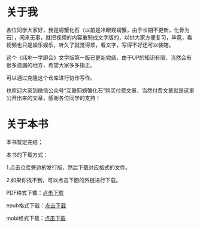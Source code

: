 # 关于我

各位同学大家好，我是螃蟹化石（以前是冷眼观螃蟹，由于长期不更新，化骨为石），闲来无事，就把视频的内容重制成文字版的，以供大家方便复习，毕竟，看视频也只是娱乐娱乐，听久了就觉得烦，看文字，写得不好还可以装瞎。

这个《纬地一学即会》文字版第一版已更新完结，由于UP的知识有限，当然会有很多遗漏的地方，希望大家多多指正。

可以通过克隆这个仓库进行协作写作。

也欢迎大家到微信公众号“互联网螃蟹化石”购买付费文章，当然付费文章就是这里公开出来的文章，感谢各位同学的支持！

# 关于本书

本书暂定完结；

本书的下载方式：

1.点击仓库旁边的发行版，然后下载对应格式的文件。

2.如果你找不到，可以点击下面的外链进行下载。

PDF格式下载：[点击下载](https://www.lanzoui.com/i0PXuj26kvi)

epub格式下载：[点击下载](https://www.lanzoui.com/i4EF8j26kif)

mobi格式下载：[点击下载](https://www.lanzoui.com/ilIoUj26ksf)